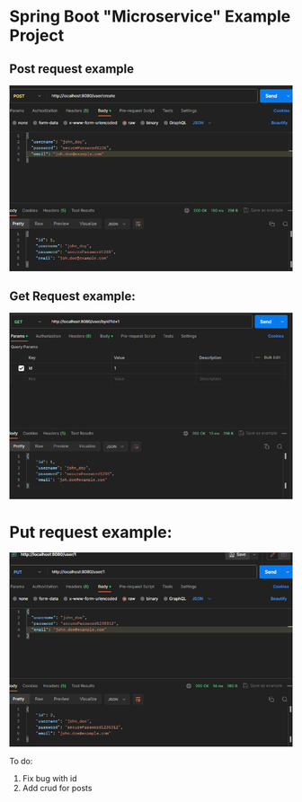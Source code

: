 # Spring Boot "Microservice" Example Project
## Post request example
![img.png](img.png)


## Get Request example:
![img_1.png](img_1.png)

# Put request example:
![img_2.png](img_2.png)


To do:
1. Fix bug with id
2. Add crud for posts
